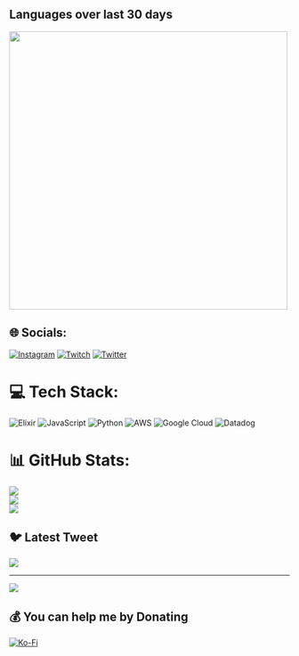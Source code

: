 
## Languages over last 30 days
<a href="https://wakatime.com"><img src="https://wakatime.com/share/@4af471c4-f901-4391-a0c5-767e66ed4be5/091c1d5e-34e1-4b02-b0a4-a82769505e5f.png" width="500" /></a>



## 🌐 Socials:
[![Instagram](https://img.shields.io/badge/Instagram-%23E4405F.svg?logo=Instagram&logoColor=white)](https://instagram.com/tyarran42) [![Twitch](https://img.shields.io/badge/Twitch-%239146FF.svg?logo=Twitch&logoColor=white)](https://twitch.tv/tyarran) [![Twitter](https://img.shields.io/badge/Twitter-%231DA1F2.svg?logo=Twitter&logoColor=white)](https://twitter.com/rcommande) 

# 💻 Tech Stack:
![Elixir](https://img.shields.io/badge/elixir-%234B275F.svg?style=for-the-badge&logo=elixir&logoColor=white) ![JavaScript](https://img.shields.io/badge/javascript-%23323330.svg?style=for-the-badge&logo=javascript&logoColor=%23F7DF1E) ![Python](https://img.shields.io/badge/python-3670A0?style=for-the-badge&logo=python&logoColor=ffdd54) ![AWS](https://img.shields.io/badge/AWS-%23FF9900.svg?style=for-the-badge&logo=amazon-aws&logoColor=white) ![Google Cloud](https://img.shields.io/badge/Google%20Cloud-%234285F4.svg?style=for-the-badge&logo=google-cloud&logoColor=white) ![Datadog](https://img.shields.io/badge/datadog-%23632CA6.svg?style=for-the-badge&logo=datadog&logoColor=white)
# 📊 GitHub Stats:
![](https://github-readme-stats.vercel.app/api?username=tyarran&theme=dark&hide_border=false&include_all_commits=false&count_private=false)<br/>
![](https://github-readme-streak-stats.herokuapp.com/?user=tyarran&theme=dark&hide_border=false)<br/>
![](https://github-readme-stats.vercel.app/api/top-langs/?username=tyarran&theme=dark&hide_border=false&include_all_commits=false&count_private=false&layout=compact)

## 🐦 Latest Tweet
[![](https://gtce.itsvg.in/api?username=rcommande)](https://github.com/VishwaGauravIn/github-twitter-card-embed)

---
[![](https://visitcount.itsvg.in/api?id=tyarran&icon=0&color=0)](https://visitcount.itsvg.in)

  ## 💰 You can help me by Donating
  [![Ko-Fi](https://img.shields.io/badge/Ko--fi-F16061?style=for-the-badge&logo=ko-fi&logoColor=white)](https://ko-fi.com/tyrran) 

  
<!-- Proudly created with GPRM ( https://gprm.itsvg.in ) -->
